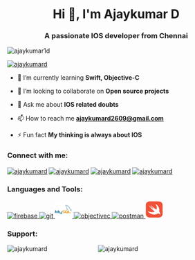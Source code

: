 <h1 align="center">Hi 👋, I'm Ajaykumar D</h1>
<h3 align="center">A passionate IOS developer from Chennai</h3>

<p align="left"> <img src="https://komarev.com/ghpvc/?username=ajaykumar1d&label=Profile%20views&color=0e75b6&style=flat" alt="ajaykumar1d" /> </p>

<p align="left"> <a href="https://twitter.com/ajaykumard" target="blank"><img src="https://img.shields.io/twitter/follow/ajaykumard?logo=twitter&style=for-the-badge" alt="ajaykumard" /></a> </p>

- 🌱 I’m currently learning **Swift, Objective-C**

- 👯 I’m looking to collaborate on **Open source projects**

- 💬 Ask me about **IOS related doubts**

- 📫 How to reach me **ajaykumard2609@gmail.com**

- ⚡ Fun fact **My thinking is always about IOS**

<h3 align="left">Connect with me:</h3>
<p align="left">
<a href="https://twitter.com/ajaykumard" target="blank"><img align="center" src="https://raw.githubusercontent.com/rahuldkjain/github-profile-readme-generator/master/src/images/icons/Social/twitter.svg" alt="ajaykumard" height="30" width="40" /></a>
<a href="https://linkedin.com/in/ajaykumard" target="blank"><img align="center" src="https://raw.githubusercontent.com/rahuldkjain/github-profile-readme-generator/master/src/images/icons/Social/linked-in-alt.svg" alt="ajaykumard" height="30" width="40" /></a>
<a href="https://fb.com/ajaykumard" target="blank"><img align="center" src="https://raw.githubusercontent.com/rahuldkjain/github-profile-readme-generator/master/src/images/icons/Social/facebook.svg" alt="ajaykumard" height="30" width="40" /></a>
<a href="https://instagram.com/ajaykumard" target="blank"><img align="center" src="https://raw.githubusercontent.com/rahuldkjain/github-profile-readme-generator/master/src/images/icons/Social/instagram.svg" alt="ajaykumard" height="30" width="40" /></a>
</p>

<h3 align="left">Languages and Tools:</h3>
<p align="left"> <a href="https://firebase.google.com/" target="_blank" rel="noreferrer"> <img src="https://www.vectorlogo.zone/logos/firebase/firebase-icon.svg" alt="firebase" width="40" height="40"/> </a> <a href="https://git-scm.com/" target="_blank" rel="noreferrer"> <img src="https://www.vectorlogo.zone/logos/git-scm/git-scm-icon.svg" alt="git" width="40" height="40"/> </a> <a href="https://www.mysql.com/" target="_blank" rel="noreferrer"> <img src="https://raw.githubusercontent.com/devicons/devicon/master/icons/mysql/mysql-original-wordmark.svg" alt="mysql" width="40" height="40"/> </a> <a href="https://developer.apple.com/library/archive/documentation/Cocoa/Conceptual/ProgrammingWithObjectiveC/Introduction/Introduction.html" target="_blank" rel="noreferrer"> <img src="https://www.vectorlogo.zone/logos/apple_objectivec/apple_objectivec-icon.svg" alt="objectivec" width="40" height="40"/> </a> <a href="https://postman.com" target="_blank" rel="noreferrer"> <img src="https://www.vectorlogo.zone/logos/getpostman/getpostman-icon.svg" alt="postman" width="40" height="40"/> </a> <a href="https://developer.apple.com/swift/" target="_blank" rel="noreferrer"> <img src="https://raw.githubusercontent.com/devicons/devicon/master/icons/swift/swift-original.svg" alt="swift" width="40" height="40"/> </a> </p>


<h3 align="left">Support:</h3>
<p><a href="https://www.buymeacoffee.com/ajaykumard"> <img align="left" src="https://cdn.buymeacoffee.com/buttons/v2/default-yellow.png" height="50" width="210" alt="ajaykumard" /></a><a href="https://ko-fi.com/ajaykumard"> <img align="left" src="https://cdn.ko-fi.com/cdn/kofi3.png?v=3" height="50" width="210" alt="ajaykumard" /></a></p><br><br>


